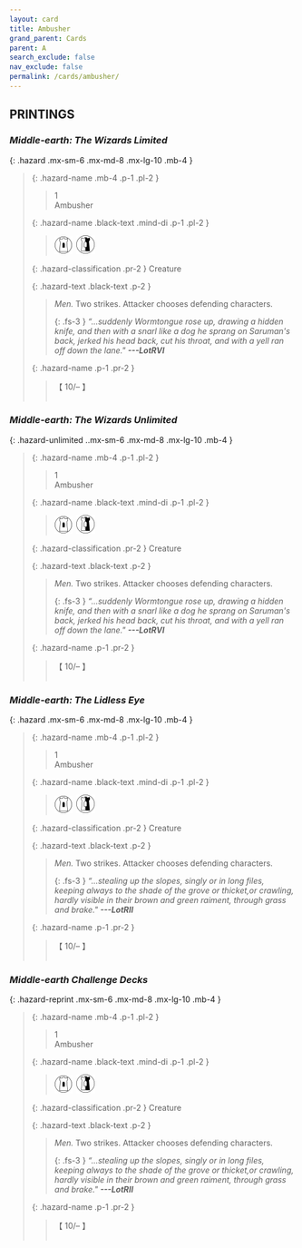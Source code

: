 ```yaml
---
layout: card
title: Ambusher
grand_parent: Cards
parent: A
search_exclude: false
nav_exclude: false
permalink: /cards/ambusher/
---
```


## PRINTINGS


### _Middle-earth: The Wizards Limited_

{: .hazard .mx-sm-6 .mx-md-8 .mx-lg-10 .mb-4 }
> {: .hazard-name .mb-4 .p-1 .pl-2 }
> > <div class="hazard-mp">1</div>
> > <div class="card-name">Ambusher</div>
>
> {: .hazard-name .black-text .mind-di .p-1 .pl-2 }
> > ![](/assets/images/free-domain.svg)&ensp;![](/assets/images/border-land.svg)
>
> {: .hazard-classification .pr-2 }
> Creature
>
> {: .hazard-text .black-text .p-2 }
> > _Men._ Two strikes. Attacker chooses defending characters. 
> > 
> > {: .fs-3 } 
> > _“...suddenly Wormtongue rose up, drawing a hidden knife, and then with a snarl like a dog he sprang on Saruman's back, jerked his head back, cut his throat, and with a yell ran off down the lane."_ ***---&#65279;LotRVI*** 
>
> {: .hazard-name .p-1 .pr-2 }
> > <div class="card-shield">【 10/&ndash; 】</div>
> > <div class="card-corruption">&nbsp;</div>

### _Middle-earth: The Wizards Unlimited_

{: .hazard-unlimited ..mx-sm-6 .mx-md-8 .mx-lg-10 .mb-4 }
> {: .hazard-name .mb-4 .p-1 .pl-2 }
> > <div class="hazard-mp">1</div>
> > <div class="card-name">Ambusher</div>
>
> {: .hazard-name .black-text .mind-di .p-1 .pl-2 }
> > ![](/assets/images/free-domain.svg)&ensp;![](/assets/images/border-land.svg)
>
> {: .hazard-classification .pr-2 }
> Creature
>
> {: .hazard-text .black-text .p-2 }
> > _Men._ Two strikes. Attacker chooses defending characters. 
> > 
> > {: .fs-3 } 
> > _“...suddenly Wormtongue rose up, drawing a hidden knife, and then with a snarl like a dog he sprang on Saruman's back, jerked his head back, cut his throat, and with a yell ran off down the lane."_ ***---&#65279;LotRVI*** 
>
> {: .hazard-name .p-1 .pr-2 }
> > <div class="card-shield">【 10/&ndash; 】</div>
> > <div class="card-corruption-white">&nbsp;</div>

### _Middle-earth: The Lidless Eye_

{: .hazard .mx-sm-6 .mx-md-8 .mx-lg-10 .mb-4 }
> {: .hazard-name .mb-4 .p-1 .pl-2 }
> > <div class="hazard-mp">1</div>
> > <div class="card-name">Ambusher</div>
>
> {: .hazard-name .black-text .mind-di .p-1 .pl-2 }
> > ![](/assets/images/free-domain.svg)&ensp;![](/assets/images/border-land.svg) 
>
> {: .hazard-classification .pr-2 }
> Creature
>
> {: .hazard-text .black-text .p-2 }
> > _Men._ Two strikes. Attacker chooses defending characters. 
> > 
> > {: .fs-3 } 
> > _“...stealing up the slopes, singly or in long files, keeping always to the shade of the grove or thicket,or crawling, hardly visible in their brown and green raiment, through grass and brake."_ ***---&#65279;LotRII*** 
>
> {: .hazard-name .p-1 .pr-2 }
> > <div class="card-shield">【 10/&ndash; 】</div>
> > <div class="card-corruption">&nbsp;</div>

### _Middle-earth Challenge Decks_

{: .hazard-reprint .mx-sm-6 .mx-md-8 .mx-lg-10 .mb-4 }
> {: .hazard-name .mb-4 .p-1 .pl-2 }
> > <div class="hazard-mp">1</div>
> > <div class="card-name">Ambusher</div>
>
> {: .hazard-name .black-text .mind-di .p-1 .pl-2 }
> > ![](/assets/images/free-domain.svg)&ensp;![](/assets/images/border-land.svg) 
>
> {: .hazard-classification .pr-2 }
> Creature
>
> {: .hazard-text .black-text .p-2 }
> > _Men._ Two strikes. Attacker chooses defending characters. 
> > 
> > {: .fs-3 } 
> > _“...stealing up the slopes, singly or in long files, keeping always to the shade of the grove or thicket,or crawling, hardly visible in their brown and green raiment, through grass and brake."_ ***---&#65279;LotRII*** 
>
> {: .hazard-name .p-1 .pr-2 }
> > <div class="card-shield">【 10/&ndash; 】</div>
> > <div class="card-corruption-white">&nbsp;</div>
